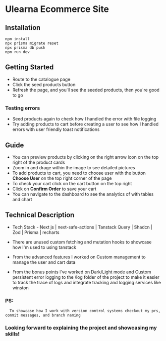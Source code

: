 # Ulearna Ecommerce Site

## Installation

```
npm install
npx prisma migrate reset
npx prisma db push
npm run dev
```

## Getting Started
- Route to the catalogue page
- Click the seed products button
- Refresh the page, and you'll see the seeded products, then you're good to go

### Testing errors
- Seed products again to check how I handled the error with file logging
- Try adding products to cart before creating a user to see how I handled errors with user friendly toast notifications

## Guide
- You can preview products by clicking on the right arrow icon on the top right of the product cards
- Zoom in and drage within the image to see detailed pictures
- To add products to cart, you need to choose user with the button <strong>Choose User</strong> on the top right corner of the page
- To check your cart click on the cart button on the top right
- Click on <strong>Confirm Order</strong> to save your cart
- You can navigate to the dashboard to see the analytics of with tables and chart

## Technical Description
- Tech Stack - Next js | next-safe-actions | Tanstack Query | Shadcn | Zod | Prisma | recharts
- There are unused custom fetching and mutation hooks to showcase how I'm used to using tanstack 

- From the advanced features I worked on Custom management to manage the user and cart data
- From the bonus points I've worked on Dark/Light mode and Custom persistent error logging to the /log folder of the project to make it easier to track the trace of logs and integrate tracking and logging services like winston

### PS:
      To showcase how I work with version control systems checkout my prs, commit messages, and branch naming



### Looking forward to explaining the project and showcasing my skills!  
